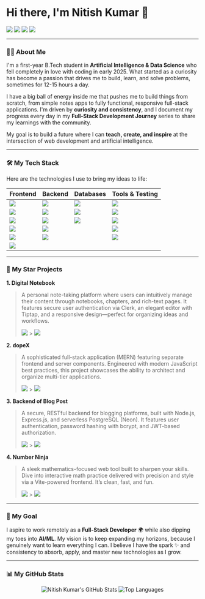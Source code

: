 # Hi there, I'm Nitish Kumar 👋

<a href="https://www.linkedin.com/in/nitish-ku" target="_blank"><img src="https://img.shields.io/badge/LinkedIn-0077B5?style=for-the-badge&logo=linkedin&logoColor=white" /></a>
<a href="mailto:nitish.ksharmaa@gmail.com"><img src="https://img.shields.io/badge/Gmail-D14836?style=for-the-badge&logo=gmail&logoColor=white" /></a>
<a href="https://x.com/pewcalypse" target="_blank"><img src="https://img.shields.io/badge/X-000000?style=for-the-badge&logo=x&logoColor=white" /></a>
<a href="https://medium.com/@nitish-ku" target="_blank"><img src="https://img.shields.io/badge/Medium-000000?style=for-the-badge&logo=medium&logoColor=white" /></a>

---

### 👨‍💻 About Me

I'm a first-year B.Tech student in **Artificial Intelligence & Data Science** who fell completely in love with coding in early 2025. What started as a curiosity has become a passion that drives me to build, learn, and solve problems, sometimes for 12-15 hours a day.

I have a big ball of energy inside me that pushes me to build things from scratch, from simple notes apps to fully functional, responsive full-stack applications. I'm driven by **curiosity and consistency**, and I document my progress every day in my **Full-Stack Development Journey** series to share my learnings with the community.

My goal is to build a future where I can **teach, create, and inspire** at the intersection of web development and artificial intelligence.

---

### 🛠️ My Tech Stack

Here are the technologies I use to bring my ideas to life:

| Frontend                                                                                                             | Backend                                                                                                       | Databases                                                                                                        | Tools & Testing                                                                                                       |
| -------------------------------------------------------------------------------------------------------------------- | ------------------------------------------------------------------------------------------------------------- | ---------------------------------------------------------------------------------------------------------------- | --------------------------------------------------------------------------------------------------------------------- |
| <img src="https://img.shields.io/badge/React-20232A?style=for-the-badge&logo=react&logoColor=61DAFB" />              | <img src="https://img.shields.io/badge/Node.js-339933?style=for-the-badge&logo=nodedotjs&logoColor=white" />  | <img src="https://img.shields.io/badge/MongoDB-4EA94B?style=for-the-badge&logo=mongodb&logoColor=white" />       | <img src="https://img.shields.io/badge/Git-F05032?style=for-the-badge&logo=git&logoColor=white" />                    |
| <img src="https://img.shields.io/badge/JavaScript-F7DF1E?style=for-the-badge&logo=javascript&logoColor=black" />     | <img src="https://img.shields.io/badge/Express.js-000000?style=for-the-badge&logo=express&logoColor=white" /> | <img src="https://img.shields.io/badge/PostgreSQL-316192?style=for-the-badge&logo=postgresql&logoColor=white" /> | <img src="https://img.shields.io/badge/GitHub-181717?style=for-the-badge&logo=github&logoColor=white" />              |
| <img src="https://img.shields.io/badge/HTML5-E34F26?style=for-the-badge&logo=html5&logoColor=white" />               | <img src="https://img.shields.io/badge/REST_APIs-000000?style=for-the-badge&logo=databricks&logoColor=white" /> | <img src="https://img.shields.io/badge/SQL-000000?style=for-the-badge&logo=sqlite&logoColor=white" /> | <img src="https://img.shields.io/badge/Postman-FF6C37?style=for-the-badge&logo=postman&logoColor=white" />            |
| <img src="https://img.shields.io/badge/CSS3-1572B6?style=for-the-badge&logo=css3&logoColor=white" />                 | <img src="https://img.shields.io/badge/Authentication-000000?style=for-the-badge&logo=jsonwebtokens&logoColor=white" />| | <img src="https://img.shields.io/badge/VS_Code-007ACC?style=for-the-badge&logo=visual-studio-code&logoColor=white" /> |
| <img src="https://img.shields.io/badge/Tailwind_CSS-38B2AC?style=for-the-badge&logo=tailwind-css&logoColor=white" /> | <img src="https://img.shields.io/badge/Middleware-000000?style=for-the-badge&logo=serverless&logoColor=white" />| | <img src="https://img.shields.io/badge/Bash_&_WSL_(Ubuntu)-4EAA25?style=for-the-badge&logo=ubuntu&logoColor=white" /> |
| <img src="https://img.shields.io/badge/Bootstrap-563D7C?style=for-the-badge&logo=bootstrap&logoColor=white" /> | | | |

---

### 🚀 My Star Projects

**1. Digital Notebook**

> A personal note-taking platform where users can intuitively manage their content through notebooks, chapters, and rich-text pages. It features secure user authentication via Clerk, an elegant editor with Tiptap, and a responsive design—perfect for organizing ideas and workflows.
>
> <a href="https://digital-notebook-59e2.onrender.com" target="_blank"><img src="https://img.shields.io/badge/Live_Demo-000000?style=for-the-badge&logo=Render&logoColor=white" /></a> > <a href="https://github.com/nitish-ku/digital_notebook" target="_blank"><img src="https://img.shields.io/badge/GitHub_Repo-181717?style=for-the-badge&logo=github&logoColor=white" /></a>

**2. dopeX**

> A sophisticated full-stack application (MERN) featuring separate frontend and server components. Engineered with modern JavaScript best practices, this project showcases the ability to architect and organize multi-tier applications.
>
> <a href="https://dopex-frontend.onrender.com" target="_blank"><img src="https://img.shields.io/badge/Live_Demo-000000?style=for-the-badge&logo=Render&logoColor=white" /></a> > <a href="https://github.com/nitish-ku/dopex" target="_blank"><img src="https://img.shields.io/badge/GitHub_Repo-181717?style=for-the-badge&logo=github&logoColor=white" /></a>

**3. Backend of Blog Post**

> A secure, RESTful backend for blogging platforms, built with Node.js, Express.js, and serverless PostgreSQL (Neon). It features user authentication, password hashing with bcrypt, and JWT-based authorization.
>
> <a href="https://backendofblogapp-tirx.onrender.com/" target="_blank"><img src="https://img.shields.io/badge/Live_Demo-000000?style=for-the-badge&logo=Render&logoColor=white" /></a> > <a href="https://github.com/nitish-ku/backendOfBlogApp" target="_blank"><img src="https://img.shields.io/badge/GitHub_Repo-181717?style=for-the-badge&logo=github&logoColor=white" /></a>

**4. Number Ninja**

> A sleek mathematics-focused web tool built to sharpen your skills. Dive into interactive math practice delivered with precision and style via a Vite-powered frontend. It’s clean, fast, and fun.
>
> <a href="https://numberninja.onrender.com" target="_blank"><img src="https://img.shields.io/badge/Live_Demo-000000?style=for-the-badge&logo=Render&logoColor=white" /></a> > <a href="https://github.com/nitish-ku/numberNinja" target="_blank"><img src="https://img.shields.io/badge/GitHub_Repo-181717?style=for-the-badge&logo=github&logoColor=white" /></a>

---

### 🎯 My Goal

I aspire to work remotely as a **Full-Stack Developer** 🌍 while also dipping my toes into **AI/ML**. My vision is to keep expanding my horizons, because I genuinely want to learn everything I can. I believe I have the spark ✨ and consistency to absorb, apply, and master new technologies as I grow.

---

### 📊 My GitHub Stats

<p align="center">
  <img src="https://github-readme-stats.vercel.app/api?username=Nitish-ku&show_icons=true&theme=radical&rank_icon=github" alt="Nitish Kumar's GitHub Stats" />
  <img src="https://github-readme-stats.vercel.app/api/top-langs/?username=Nitish-ku&layout=compact&theme=radical" alt="Top Languages" />
</p>
